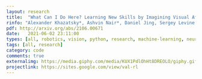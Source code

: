 ```yaml
---
layout: research
title:  "What Can I Do Here? Learning New Skills by Imagining Visual Affordances."
rinfo: "Alexander Khazatsky*, Ashvin Nair*, Daniel Jing, Sergey Levine. ICRA 2021."
pdf: http://arxiv.org/abs/2106.00671
date:   2021-06-02 23:11:00
types: [all, robotics, vision, python, research, machine-learning, neural-nets, pytorch, ros, rl]
tags: [all, research]
category: code
comments: true
externalimg: https://media.giphy.com/media/KUX1PdlOhHt8DREOLO/giphy.gif
projectlink: https://sites.google.com/view/val-rl
---
```

